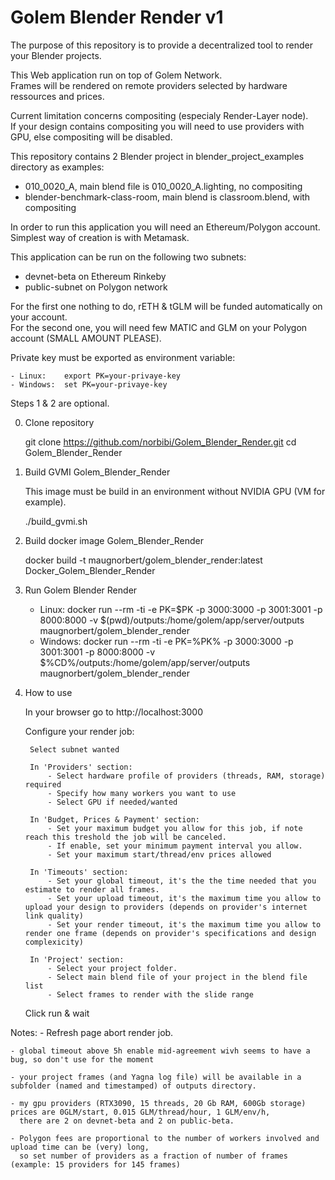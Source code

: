# Golem Blender Render v1

The purpose of this repository is to provide a decentralized tool to render your Blender projects.

This Web application run on top of Golem Network.  
Frames will be rendered on remote providers selected by hardware ressources and prices.

Current limitation concerns compositing (especialy Render-Layer node).  
If your design contains compositing you will need to use providers with GPU, else compositing will be disabled.

This repository contains 2 Blender project in blender_project_examples directory as examples:
- 010_0020_A, main blend file is 010_0020_A.lighting, no compositing
- blender-benchmark-class-room, main blend is classroom.blend, with compositing

In order to run this application you will need an Ethereum/Polygon account.  
Simplest way of creation is with Metamask.

This application can be run on the following two subnets:
- devnet-beta on Ethereum Rinkeby
- public-subnet on Polygon network

For the first one nothing to do, rETH & tGLM will be funded automatically on your account.  
For the second one, you will need few MATIC and GLM on your Polygon account (SMALL AMOUNT PLEASE).

Private key must be exported as environment variable:

	- Linux:	export PK=your-privaye-key
	- Windows:	set PK=your-privaye-key

Steps 1 & 2 are optional.

0) Clone repository

	git clone https://github.com/norbibi/Golem_Blender_Render.git
	cd Golem_Blender_Render

1) Build GVMI Golem_Blender_Render

	This image must be build in an environment without NVIDIA GPU (VM for example).

	./build_gvmi.sh

2) Build docker image Golem_Blender_Render

	docker build -t maugnorbert/golem_blender_render:latest Docker_Golem_Blender_Render

3) Run Golem Blender Render

	- Linux:	docker run --rm -ti -e PK=$PK -p 3000:3000 -p 3001:3001 -p 8000:8000 -v $(pwd)/outputs:/home/golem/app/server/outputs maugnorbert/golem_blender_render
	- Windows: 	docker run --rm -ti -e PK=%PK% -p 3000:3000 -p 3001:3001 -p 8000:8000 -v $%CD%/outputs:/home/golem/app/server/outputs maugnorbert/golem_blender_render

4) How to use

	In your browser go to http://localhost:3000

	Configure your render job:

		Select subnet wanted

		In 'Providers' section:
			- Select hardware profile of providers (threads, RAM, storage) required
			- Specify how many workers you want to use
			- Select GPU if needed/wanted

		In 'Budget, Prices & Payment' section:
			- Set your maximum budget you allow for this job, if note reach this treshold the job will be canceled.
			- If enable, set your minimum payment interval you allow.
			- Set your maximum start/thread/env prices allowed

		In 'Timeouts' section:
			- Set your global timeout, it's the the time needed that you estimate to render all frames.
			- Set your upload timeout, it's the maximum time you allow to upload your design to providers (depends on provider's internet link quality)
			- Set your render timeout, it's the maximum time you allow to render one frame (depends on provider's specifications and design complexicity)

		In 'Project' section:
			- Select your project folder.
			- Select main blend file of your project in the blend file list
			- Select frames to render with the slide range

	Click run & wait

Notes:
	- Refresh page abort render job.

	- global timeout above 5h enable mid-agreement wivh seems to have a bug, so don't use for the moment

	- your project frames (and Yagna log file) will be available in a subfolder (named and timestamped) of outputs directory.
 
 	- my gpu providers (RTX3090, 15 threads, 20 Gb RAM, 600Gb storage) prices are 0GLM/start, 0.015 GLM/thread/hour, 1 GLM/env/h,
 	  there are 2 on devnet-beta and 2 on public-beta.

	- Polygon fees are proportional to the number of workers involved and upload time can be (very) long,
	  so set number of providers as a fraction of number of frames (example: 15 providers for 145 frames)
